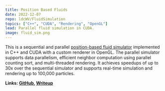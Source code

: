 ```yaml
---
title: Position Based Fluids
date: 2022-12-07
repo: ldcWV/FluidSimulation
topics: ["C++", "CUDA", "Rendering", "OpenGL"]
lead: Parallel fluid simulation in CUDA.
image: fluid_sim.png
---
```


This is a sequential and parallel [position-based fluid simulator](https://dl.acm.org/doi/10.1145/2461912.2461984)
implemented in C++ and CUDA with a custom renderer in OpenGL. The parallel simulator supports data parallelism,
efficient neighbor computation using parallel counting sort, and multi-threaded rendering. It achieves
speedups of up to 30x over the sequential simulator and supports real-time simulation and rendering up to 100,000 particles.

**Links: [GitHub](https://github.com/ldcWV/FluidSimulation),
[Writeup](assets/pdf/fluid_sim.pdf)**
